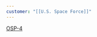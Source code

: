 ```yaml
---
customer: "[[U.S. Space Force]]"
---
```

[OSP-4](https://www.ssc.spaceforce.mil/Portals/3/Documents/U.S.%20Space%20Force%E2%80%99s%20Space%20Systems%20Command%20Issues%20Solicitation%20for%20On%20Ramp%20to%20OSP-4%20Launch%20Contract.pdf?ver=colzpunEO4F3et6Ratu6Og%3D%3D#:~:text=OSP%2D4%20is%20executed%20as,months%20from%20task%20order%20award.)

